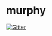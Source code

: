 # murphy

[![Gitter](https://badges.gitter.im/Join%20Chat.svg)](https://gitter.im/pascalzwick/murphy?utm_source=badge&utm_medium=badge&utm_campaign=pr-badge&utm_content=badge)